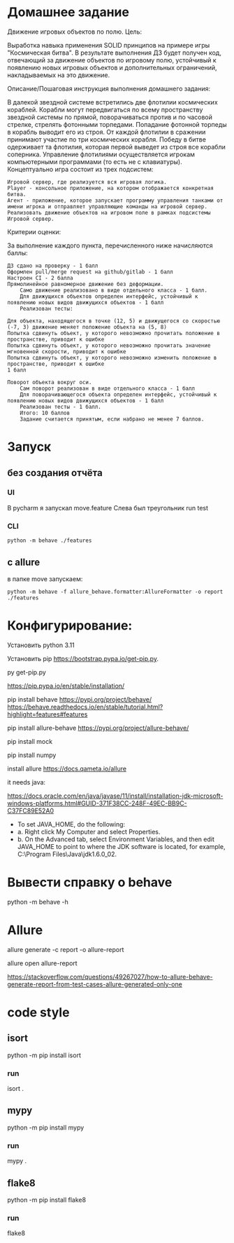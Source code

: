 # Домашнее задание

Движение игровых объектов по полю.
Цель:

Выработка навыка применения SOLID принципов на примере игры "Космическая битва".
В результате выполнения ДЗ будет получен код, отвечающий за движение объектов по игровому полю, устойчивый к появлению новых игровых объектов и дополнительных ограничений, накладываемых на это движение.

Описание/Пошаговая инструкция выполнения домашнего задания:

В далекой звездной системе встретились две флотилии космических кораблей. Корабли могут передвигаться по всему пространству звездной системы по прямой, поворачиваться против и по часовой стрелке, стрелять фотонными торпедами. Попадание фотонной торпеды в корабль выводит его из строя.
От каждой флотилии в сражении принимают участие по три космических корабля.
Победу в битве одерживает та флотилия, которая первой выведет из строя все корабли соперника.
Управление флотилиями осуществляется игрокам компьютерными программами (то есть не с клавиатуры).
Концептуально игра состоит из трех подсистем:

    Игровой сервер, где реализуется вся игровая логика.
    Player - консольное приложение, на котором отображается конкретная битва.
    Агент - приложение, которое запускает программу управления танками от имени игрока и отправляет управляющие команды на игровой сервер.
    Реализовать движение объектов на игровом поле в рамках подсистемы Игровой сервер.


Критерии оценки:

За выполнение каждого пункта, перечисленного ниже начисляются баллы:

    ДЗ сдано на проверку - 1 балл
    Оформлен pull/merge request на github/gitlab - 1 балл
    Настроен CI - 2 балла
    Прямолинейное равномерное движение без деформации.
        Само движение реализовано в виде отдельного класса - 1 балл.
        Для движущихся объектов определен интерфейс, устойчивый к появлению новых видов движущихся объектов - 1 балл
        Реализован тесты:

    Для объекта, находящегося в точке (12, 5) и движущегося со скоростью (-7, 3) движение меняет положение объекта на (5, 8)
    Попытка сдвинуть объект, у которого невозможно прочитать положение в пространстве, приводит к ошибке
    Попытка сдвинуть объект, у которого невозможно прочитать значение мгновенной скорости, приводит к ошибке
    Попытка сдвинуть объект, у которого невозможно изменить положение в пространстве, приводит к ошибке
    1 балл

    Поворот объекта вокруг оси.
        Сам поворот реализован в виде отдельного класса - 1 балл
        Для поворачивающегося объекта определен интерфейс, устойчивый к появлению новых видов движущихся объектов - 1 балл
        Реализован тесты - 1 балл.
        Итого: 10 баллов
        Задание считается принятым, если набрано не менее 7 баллов.

# Запуск
## без создания отчёта
### UI
В pycharm я запускал move.feature 
Слева был треугольник run test
### CLI
    python -m behave ./features
## c allure 
в папке move запускаем:

    python -m behave -f allure_behave.formatter:AllureFormatter -o report ./features

# Конфигурирование:
Установить python 3.11

Установить pip
https://bootstrap.pypa.io/get-pip.py.

py get-pip.py

https://pip.pypa.io/en/stable/installation/

pip install behave
https://pypi.org/project/behave/
https://behave.readthedocs.io/en/stable/tutorial.html?highlight=features#features

pip install allure-behave
https://pypi.org/project/allure-behave/

pip install mock

pip install numpy

install allure
https://docs.qameta.io/allure

it needs java:

https://docs.oracle.com/en/java/javase/11/install/installation-jdk-microsoft-windows-platforms.html#GUID-371F38CC-248F-49EC-BB9C-C37FC89E52A0
-   To set JAVA_HOME, do the following:
-   a. Right click My Computer and select Properties.
-   b. On the Advanced tab, select Environment Variables, and then edit JAVA_HOME to point to where the JDK software is located, for example, C:\Program Files\Java\jdk1.6.0_02.

# Вывести справку о behave

python -m behave -h


# Allure
allure generate -c report -o allure-report

allure open allure-report

https://stackoverflow.com/questions/49267027/how-to-allure-behave-generate-report-from-test-cases-allure-generated-only-one

# code style
## isort
python -m pip install isort
### run 
isort .
## mypy
python -m pip install mypy
### run 
mypy .
## flake8
python -m pip install flake8
### run
flake8
